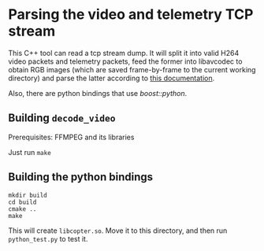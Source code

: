 # Parsing the video and telemetry TCP stream

This C++ tool can read a tcp stream dump. It will split it into
valid H264 video packets and telemetry packets, feed the former
into libavcodec to obtain RGB images (which are saved frame-by-frame
to the current working directory) and parse the latter according
to [this documentation](../reverse_engineering/README.md).

Also, there are python bindings that use *boost::python*.

## Building `decode_video`

Prerequisites: FFMPEG and its libraries

Just run `make`

## Building the python bindings

```
mkdir build
cd build
cmake ..
make
```

This will create `libcopter.so`. Move it to this directory, and
then run `python_test.py` to test it.
